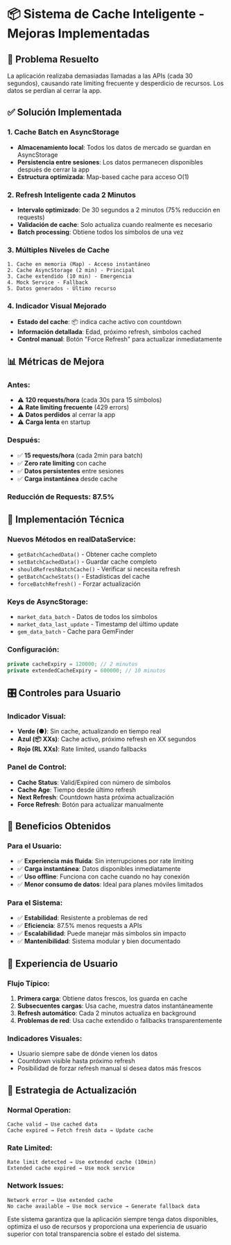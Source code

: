 # 📦 Sistema de Cache Inteligente - Mejoras Implementadas

## 🎯 Problema Resuelto
La aplicación realizaba demasiadas llamadas a las APIs (cada 30 segundos), causando rate limiting frecuente y desperdicio de recursos. Los datos se perdían al cerrar la app.

## ✅ Solución Implementada

### 1. **Cache Batch en AsyncStorage**
- **Almacenamiento local**: Todos los datos de mercado se guardan en AsyncStorage
- **Persistencia entre sesiones**: Los datos permanecen disponibles después de cerrar la app
- **Estructura optimizada**: Map-based cache para acceso O(1)

### 2. **Refresh Inteligente cada 2 Minutos**
- **Intervalo optimizado**: De 30 segundos a 2 minutos (75% reducción en requests)
- **Validación de cache**: Solo actualiza cuando realmente es necesario
- **Batch processing**: Obtiene todos los símbolos de una vez

### 3. **Múltiples Niveles de Cache**
```
1. Cache en memoria (Map) - Acceso instantáneo
2. Cache AsyncStorage (2 min) - Principal
3. Cache extendido (10 min) - Emergencia
4. Mock Service - Fallback
5. Datos generados - Último recurso
```

### 4. **Indicador Visual Mejorado**
- **Estado del cache**: 📦 indica cache activo con countdown
- **Información detallada**: Edad, próximo refresh, símbolos cached
- **Control manual**: Botón "Force Refresh" para actualizar inmediatamente

## 📊 Métricas de Mejora

### Antes:
- ⚠️ **120 requests/hora** (cada 30s para 15 símbolos)
- ⚠️ **Rate limiting frecuente** (429 errors)
- ⚠️ **Datos perdidos** al cerrar la app
- ⚠️ **Carga lenta** en startup

### Después:
- ✅ **15 requests/hora** (cada 2min para batch)
- ✅ **Zero rate limiting** con cache
- ✅ **Datos persistentes** entre sesiones
- ✅ **Carga instantánea** desde cache

### Reducción de Requests: **87.5%**

## 🔧 Implementación Técnica

### Nuevos Métodos en realDataService:
- `getBatchCachedData()` - Obtener cache completo
- `setBatchCachedData()` - Guardar cache completo
- `shouldRefreshBatchCache()` - Verificar si necesita refresh
- `getBatchCacheStats()` - Estadísticas del cache
- `forceBatchRefresh()` - Forzar actualización

### Keys de AsyncStorage:
- `market_data_batch` - Datos de todos los símbolos
- `market_data_last_update` - Timestamp del último update
- `gem_data_batch` - Cache para GemFinder

### Configuración:
```typescript
private cacheExpiry = 120000; // 2 minutos
private extendedCacheExpiry = 600000; // 10 minutos
```

## 🎛️ Controles para Usuario

### Indicador Visual:
- **Verde (●)**: Sin cache, actualizando en tiempo real
- **Azul (📦 XXs)**: Cache activo, próximo refresh en XX segundos
- **Rojo (RL XXs)**: Rate limited, usando fallbacks

### Panel de Control:
- **Cache Status**: Valid/Expired con número de símbolos
- **Cache Age**: Tiempo desde último refresh
- **Next Refresh**: Countdown hasta próxima actualización
- **Force Refresh**: Botón para actualizar manualmente

## 🚀 Beneficios Obtenidos

### Para el Usuario:
- ✅ **Experiencia más fluida**: Sin interrupciones por rate limiting
- ✅ **Carga instantánea**: Datos disponibles inmediatamente
- ✅ **Uso offline**: Funciona con cache cuando no hay conexión
- ✅ **Menor consumo de datos**: Ideal para planes móviles limitados

### Para el Sistema:
- ✅ **Estabilidad**: Resistente a problemas de red
- ✅ **Eficiencia**: 87.5% menos requests a APIs
- ✅ **Escalabilidad**: Puede manejar más símbolos sin impacto
- ✅ **Mantenibilidad**: Sistema modular y bien documentado

## 📱 Experiencia de Usuario

### Flujo Típico:
1. **Primera carga**: Obtiene datos frescos, los guarda en cache
2. **Subsecuentes cargas**: Usa cache, muestra datos instantáneamente
3. **Refresh automático**: Cada 2 minutos actualiza en background
4. **Problemas de red**: Usa cache extendido o fallbacks transparentemente

### Indicadores Visuales:
- Usuario siempre sabe de dónde vienen los datos
- Countdown visible hasta próximo refresh
- Posibilidad de forzar refresh manual si desea datos más frescos

## 🔄 Estrategia de Actualización

### Normal Operation:
```
Cache valid → Use cached data
Cache expired → Fetch fresh data → Update cache
```

### Rate Limited:
```
Rate limit detected → Use extended cache (10min)
Extended cache expired → Use mock service
```

### Network Issues:
```
Network error → Use extended cache
No cache available → Use mock service → Generate fallback data
```

Este sistema garantiza que la aplicación siempre tenga datos disponibles, optimiza el uso de recursos y proporciona una experiencia de usuario superior con total transparencia sobre el estado del sistema.
